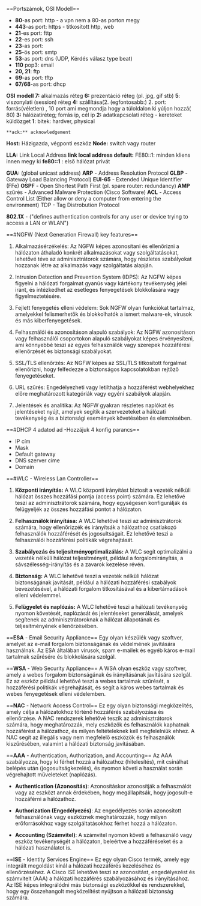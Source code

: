 ==Portszámok, OSI Modell==
- **80**-as port: http                         - a vpn nem a 80-as porton megy
- **443**-as port: https	              - titkosított http, web
- **21**-es port: fttp
- **22**-es port: ssh
- **23**-as port:
- **25**-ös port: smtp
- **53**-as port: dns (UDP, Kérdés válasz type beat)
- **110** pop3: email
- **20, 21**: ftp
- **69**-as port: tftp
- **67/68**-as port: dhcp


**OSI modell
7:** alkalmazás réteg
**6:** prezentáció réteg (pl. jpg, gif stb)
**5**: viszonylati (session) réteg
**4:** szállítása(2. (egfontosabb:) 2. port: forrás(véletlen) , 10 port ami megmondja hogy a túloldalon ki yúljon hozzá( 80)
**3:** hálózatiréteg; forrás ip, cél ip
**2:** adatkapcsolati réteg - kereteket küldözget
**1**: bitek: hardver, physical



	**ack:** acknowledgement
**Host:** Házigazda, végponti eszköz
**Node:** switch vagy router

**LLA:** Link Local Address
**link local address default:** FE80::1: minden kliens innen megy ki
**fe80::1** : első hálózat privát

**GUA:** (global unicast address)
**ARP** - Address Resolution Protocol
**GLBP** - Gateway Load Balancing Protocol)
**EUI-65** - Extended Unique Identifier (FFe)
**OSPF** - Open Shortest Path First (pl. spare router: redundancy)
**AMP** szűrés - Advanced Malware Protection (Cisco Software)
**ACL** - Access Control List (Either allow or deny a computer from entering the environment)
TDP - Tag Distrobution Protocol

**802.1X** - ("defines authentication controls for any user or device trying to access a LAN or WLAN")


==#NGFW (Next Generation Firewall) key features==
1. Alkalmazásérzékelés: Az NGFW képes azonosítani és ellenőrizni a hálózaton áthaladó konkrét alkalmazásokat vagy szolgáltatásokat, lehetővé téve az adminisztrátorok számára, hogy részletes szabályokat hozzanak létre az alkalmazás vagy szolgáltatás alapján.
   
2. Intrusion Detection and Prevention System (IDPS): Az NGFW képes figyelni a hálózati forgalmat gyanús vagy kártékony tevékenység jelei iránt, és intézkedhet az esetleges fenyegetések blokkolására vagy figyelmeztetésére.
   
3. Fejlett fenyegetés elleni védelem: Sok NGFW olyan funkciókat tartalmaz, amelyekkel felismerhetők és blokkolhatók a ismert malware-ek, vírusok és más kiberfenyegetések.
   
4. Felhasználói és azonosításon alapuló szabályok: Az NGFW azonosításon vagy felhasználói csoportokon alapuló szabályokat képes érvényesíteni, ami könnyebbé teszi az egyes felhasználók vagy szerepek hozzáférési ellenőrzését és biztonsági szabályokat.
   
5. SSL/TLS ellenőrzés: Az NGFW képes az SSL/TLS titkosított forgalmat ellenőrizni, hogy felfedezze a biztonságos kapcsolatokban rejtőző fenyegetéseket.
   
6. URL szűrés: Engedélyezheti vagy letilthatja a hozzáférést webhelyekhez előre meghatározott kategóriák vagy egyéni szabályok alapján.
   
7. Jelentések és analitika: Az NGFW gyakran részletes naplókat és jelentéseket nyújt, amelyek segítik a szervezeteket a hálózati tevékenység és a biztonsági események követésében és elemzésében.


==#DHCP 4 adatod ad -Hozzájuk 4 konfig parancs==
- IP cím
- Mask
- Default gateway
- DNS szerver címe
- Domain

==#WLC - Wireless Lan Controller==
1. **Központi irányítás:** A WLC központi irányítást biztosít a vezeték nélküli hálózat összes hozzáfási pontja (access point) számára. Ez lehetővé teszi az adminisztrátorok számára, hogy egységesen konfigurálják és felügyeljék az összes hozzáfási pontot a hálózaton.
   
2. **Felhasználók irányítása:** A WLC lehetővé teszi az adminisztrátorok számára, hogy ellenőrizzék és irányítsák a hálózathoz csatlakozó felhasználók hozzáférését és jogosultságait. Ez lehetővé teszi a felhasználói hozzáférési politikák végrehajtását.
   
3. **Szabályozás és teljesítményoptimalizálás:** A WLC segít optimalizálni a vezeték nélküli hálózat teljesítményét, például a forgalomirányítás, a sávszélesség-irányítás és a zavarok kezelése révén.
   
4. **Biztonság:** A WLC lehetővé teszi a vezeték nélküli hálózat biztonságának javítását, például a hálózati hozzáférési szabályok bevezetésével, a hálózati forgalom titkosításával és a kibertámadások elleni védelemmel.
   
5. **Felügyelet és naplózás:** A WLC lehetővé teszi a hálózati tevékenység nyomon követését, naplózását és jelentéseket generálását, amelyek segítenek az adminisztrátoroknak a hálózat állapotának és teljesítményének ellenőrzésében.


==**ESA** - Email Security Appliance== 
Egy olyan készülék vagy szoftver, amelyet az e-mail forgalom biztonságának és védelmének javítására használnak. Az ESA általában vírusok, spam e-mailek és egyéb káros e-mail tartalmak szűrésére és blokkolására szolgál.


==**WSA** - Web Security Appliance==
A WSA olyan eszköz vagy szoftver, amely a webes forgalom biztonságának és irányításának javítására szolgál. Ez az eszköz például lehetővé teszi a webes tartalmak szűrését, a hozzáférési politikák végrehajtását, és segít a káros webes tartalmak és webes fenyegetések elleni védelemben.


==**NAC** - Network Access Control==
Ez egy olyan biztonsági megközelítés, amely célja a hálózatokhoz történő hozzáférés szabályozása és ellenőrzése. A NAC rendszerek lehetővé teszik az adminisztrátorok számára, hogy meghatározzák, mely eszközök és felhasználók kaphatnak hozzáférést a hálózathoz, és milyen feltételeknek kell megfelelniük ehhez. A NAC segít az illegális vagy nem megfelelő eszközök és felhasználók kiszűrésében, valamint a hálózati biztonság javításában.

==**AAA** - Authentication, Authorization, and Accounting==
Az AAA szabályozza, hogy ki férhet hozzá a hálózathoz (hitelesítés), mit csinálhat belépés után (jogosultságkezelés), és nyomon követi a használat során végrehajtott műveleteket (naplózás).

- **Authentication (Azonosítás)**: Azonosításkor azonosítják a felhasználót vagy az eszközt annak érdekében, hogy megállapítsák, hogy jogosult-e hozzáférni a hálózathoz.

- **Authorization (Engedélyezés)**: Az engedélyezés során azonosított felhasználónak vagy eszköznek meghatározzák, hogy milyen erőforrásokhoz vagy szolgáltatásokhoz férhet hozzá a hálózaton.

- **Accounting (Számvitel)**: A számvitel nyomon követi a felhasználó vagy eszköz tevékenységét a hálózaton, beleértve a hozzáféréseket és a hálózati használatot is.


==**ISE** - Identity Services Engine==
Ez egy olyan Cisco termék, amely egy integrált megoldást kínál a hálózati hozzáférés kezeléséhez és ellenőrzéséhez. A Cisco ISE lehetővé teszi az azonosítást, engedélyezést és számvitelt (AAA) a hálózati hozzáférés szabályozásához és irányításához. Az ISE képes integrálódni más biztonsági eszközökkel és rendszerekkel, hogy egy összehangolt megközelítést nyújtson a hálózati biztonság számára.


